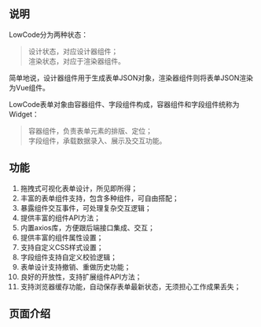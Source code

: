 ## 说明
LowCode分为两种状态：
>设计状态，对应设计器组件；<br />渲染状态，对应于渲染器组件。

简单地说，设计器组件用于生成表单JSON对象，渲染器组件则将表单JSON渲染为Vue组件。

LowCode表单对象由容器组件、字段组件构成，容器组件和字段组件统称为Widget：
>容器组件，负责表单元素的排版、定位；<br />字段组件，承载数据录入、展示及交互功能。 

## 功能
1. 拖拽式可视化表单设计，所见即所得；
2. 丰富的表单组件支持，包含多种组件，可自由搭配；
3. 暴露组件交互事件，可处理复杂交互逻辑；
4. 提供丰富的组件API方法；
5. 内置axios库，方便跟后端接口集成、交互；
6. 提供丰富的组件属性设置；
7. 支持自定义CSS样式设置；
8. 字段组件支持自定义校验逻辑；
9. 表单设计支持撤销、重做历史功能；
10. 良好的开放性，支持扩展组件API方法；
11. 支持浏览器缓存功能，自动保存表单最新状态，无须担心工作成果丢失；

## 页面介绍